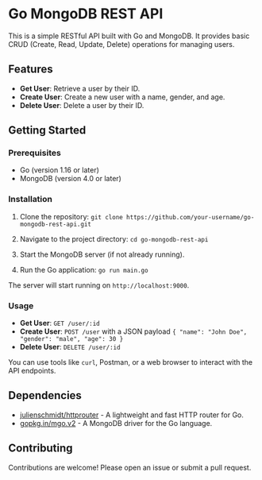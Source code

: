 # Go MongoDB REST API

This is a simple RESTful API built with Go and MongoDB. It provides basic CRUD (Create, Read, Update, Delete) operations for managing users.

## Features

- **Get User**: Retrieve a user by their ID.
- **Create User**: Create a new user with a name, gender, and age.
- **Delete User**: Delete a user by their ID.

## Getting Started

### Prerequisites

- Go (version 1.16 or later)
- MongoDB (version 4.0 or later)

### Installation

1. Clone the repository: `git clone https://github.com/your-username/go-mongodb-rest-api.git`

2. Navigate to the project directory: `cd go-mongodb-rest-api`

3. Start the MongoDB server (if not already running).

4. Run the Go application: `go run main.go`

The server will start running on `http://localhost:9000`.

### Usage

- **Get User**: `GET /user/:id`
- **Create User**: `POST /user` with a JSON payload `{ "name": "John Doe", "gender": "male", "age": 30 }`
- **Delete User**: `DELETE /user/:id`

You can use tools like `curl`, Postman, or a web browser to interact with the API endpoints.

## Dependencies

- [julienschmidt/httprouter](https://github.com/julienschmidt/httprouter) - A lightweight and fast HTTP router for Go.
- [gopkg.in/mgo.v2](https://labix.org/mgo) - A MongoDB driver for the Go language.

## Contributing

Contributions are welcome! Please open an issue or submit a pull request.
